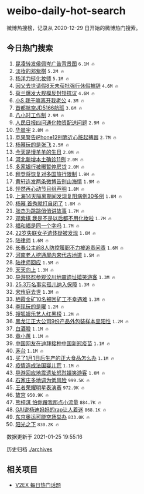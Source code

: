 # weibo-daily-hot-search

微博热搜榜，记录从 2020-12-29 日开始的微博热门搜索。

## 今日热门搜索

<!-- BEGIN -->

1. [昆凌转发侯佩岑广告背景图](https://s.weibo.com/weibo?q=%23%E6%98%86%E5%87%8C%E8%BD%AC%E5%8F%91%E4%BE%AF%E4%BD%A9%E5%B2%91%E5%B9%BF%E5%91%8A%E8%83%8C%E6%99%AF%E5%9B%BE%23&Refer=top) `6.1M 🔥`
1. [淡妆的邓紫棋](https://s.weibo.com/weibo?q=%23%E6%B7%A1%E5%A6%86%E7%9A%84%E9%82%93%E7%B4%AB%E6%A3%8B%23&Refer=top) `5.2M 🔥`
1. [杨洋力挺化妆师](https://s.weibo.com/weibo?q=%23%E6%9D%A8%E6%B4%8B%E5%8A%9B%E6%8C%BA%E5%8C%96%E5%A6%86%E5%B8%88%23&Refer=top) `5.1M 🔥`
1. [因父去世请假8天未获批强行休假被辞](https://s.weibo.com/weibo?q=%23%E5%9B%A0%E7%88%B6%E5%8E%BB%E4%B8%96%E8%AF%B7%E5%81%878%E5%A4%A9%E6%9C%AA%E8%8E%B7%E6%89%B9%E5%BC%BA%E8%A1%8C%E4%BC%91%E5%81%87%E8%A2%AB%E8%BE%9E%23&Refer=top) `4.6M 🔥`
1. [荷兰爆发大规模反封锁抗议](https://s.weibo.com/weibo?q=%23%E8%8D%B7%E5%85%B0%E7%88%86%E5%8F%91%E5%A4%A7%E8%A7%84%E6%A8%A1%E5%8F%8D%E5%B0%81%E9%94%81%E6%8A%97%E8%AE%AE%23&Refer=top) `4.6M 🔥`
1. [小S 我干嘛离开我老公](https://s.weibo.com/weibo?q=%E5%B0%8FS%20%E6%88%91%E5%B9%B2%E5%98%9B%E7%A6%BB%E5%BC%80%E6%88%91%E8%80%81%E5%85%AC&Refer=top) `4.3M 🔥`
1. [首都航空JD5166航班](https://s.weibo.com/weibo?q=%E9%A6%96%E9%83%BD%E8%88%AA%E7%A9%BAJD5166%E8%88%AA%E7%8F%AD&Refer=top) `3.6M 🔥`
1. [八小时工作制](https://s.weibo.com/weibo?q=%23%E5%85%AB%E5%B0%8F%E6%97%B6%E5%B7%A5%E4%BD%9C%E5%88%B6%23&Refer=top) `2.9M 🔥`
1. [人民日报四问通化物资配送问题](https://s.weibo.com/weibo?q=%23%E4%BA%BA%E6%B0%91%E6%97%A5%E6%8A%A5%E5%9B%9B%E9%97%AE%E9%80%9A%E5%8C%96%E7%89%A9%E8%B5%84%E9%85%8D%E9%80%81%E9%97%AE%E9%A2%98%23&Refer=top) `2.9M 🔥`
1. [华晨宇](https://s.weibo.com/weibo?q=%E5%8D%8E%E6%99%A8%E5%AE%87&Refer=top) `2.8M 🔥`
1. [苹果警告iPhone12别靠近心脏起搏器](https://s.weibo.com/weibo?q=%23%E8%8B%B9%E6%9E%9C%E8%AD%A6%E5%91%8AiPhone12%E5%88%AB%E9%9D%A0%E8%BF%91%E5%BF%83%E8%84%8F%E8%B5%B7%E6%90%8F%E5%99%A8%23&Refer=top) `2.7M 🔥`
1. [杨幂玩的是张飞](https://s.weibo.com/weibo?q=%E6%9D%A8%E5%B9%82%E7%8E%A9%E7%9A%84%E6%98%AF%E5%BC%A0%E9%A3%9E&Refer=top) `2.5M 🔥`
1. [今天是慢羊羊的生日](https://s.weibo.com/weibo?q=%23%E4%BB%8A%E5%A4%A9%E6%98%AF%E6%85%A2%E7%BE%8A%E7%BE%8A%E7%9A%84%E7%94%9F%E6%97%A5%23&Refer=top) `2.0M 🔥`
1. [河北新增本土确诊11例](https://s.weibo.com/weibo?q=%23%E6%B2%B3%E5%8C%97%E6%96%B0%E5%A2%9E%E6%9C%AC%E5%9C%9F%E7%A1%AE%E8%AF%8A11%E4%BE%8B%23&Refer=top) `2.0M 🔥`
1. [多家银行被曝暂停房贷](https://s.weibo.com/weibo?q=%23%E5%A4%9A%E5%AE%B6%E9%93%B6%E8%A1%8C%E8%A2%AB%E6%9B%9D%E6%9A%82%E5%81%9C%E6%88%BF%E8%B4%B7%23&Refer=top) `2.0M 🔥`
1. [拜登将恢复对多国旅行限制](https://s.weibo.com/weibo?q=%E6%8B%9C%E7%99%BB%E5%B0%86%E6%81%A2%E5%A4%8D%E5%AF%B9%E5%A4%9A%E5%9B%BD%E6%97%85%E8%A1%8C%E9%99%90%E5%88%B6&Refer=top) `1.9M 🔥`
1. [黄轩连发两条微博告别山海情](https://s.weibo.com/weibo?q=%23%E9%BB%84%E8%BD%A9%E8%BF%9E%E5%8F%91%E4%B8%A4%E6%9D%A1%E5%BE%AE%E5%8D%9A%E5%91%8A%E5%88%AB%E5%B1%B1%E6%B5%B7%E6%83%85%23&Refer=top) `1.9M 🔥`
1. [怦然再心动节目组声明](https://s.weibo.com/weibo?q=%23%E6%80%A6%E7%84%B6%E5%86%8D%E5%BF%83%E5%8A%A8%E8%8A%82%E7%9B%AE%E7%BB%84%E5%A3%B0%E6%98%8E%23&Refer=top) `1.8M 🔥`
1. [上海14天隔离期间发现复阳病例30多例](https://s.weibo.com/weibo?q=%23%E4%B8%8A%E6%B5%B714%E5%A4%A9%E9%9A%94%E7%A6%BB%E6%9C%9F%E9%97%B4%E5%8F%91%E7%8E%B0%E5%A4%8D%E9%98%B3%E7%97%85%E4%BE%8B30%E5%A4%9A%E4%BE%8B%23&Refer=top) `1.8M 🔥`
1. [杨幂 首秀就打自闭了](https://s.weibo.com/weibo?q=%E6%9D%A8%E5%B9%82%20%E9%A6%96%E7%A7%80%E5%B0%B1%E6%89%93%E8%87%AA%E9%97%AD%E4%BA%86&Refer=top) `1.8M 🔥`
1. [张杰为跳跳俏俏讲故事](https://s.weibo.com/weibo?q=%23%E5%BC%A0%E6%9D%B0%E4%B8%BA%E8%B7%B3%E8%B7%B3%E4%BF%8F%E4%BF%8F%E8%AE%B2%E6%95%85%E4%BA%8B%23&Refer=top) `1.7M 🔥`
1. [邓紫棋 我是不是以后都不用化妆啦](https://s.weibo.com/weibo?q=%E9%82%93%E7%B4%AB%E6%A3%8B%20%E6%88%91%E6%98%AF%E4%B8%8D%E6%98%AF%E4%BB%A5%E5%90%8E%E9%83%BD%E4%B8%8D%E7%94%A8%E5%8C%96%E5%A6%86%E5%95%A6&Refer=top) `1.7M 🔥`
1. [福和褔是同一个字吗](https://s.weibo.com/weibo?q=%23%E7%A6%8F%E5%92%8C%E8%A4%94%E6%98%AF%E5%90%8C%E4%B8%80%E4%B8%AA%E5%AD%97%E5%90%97%23&Refer=top) `1.7M 🔥`
1. [22岁失联女子遗体疑被发现](https://s.weibo.com/weibo?q=%2322%E5%B2%81%E5%A4%B1%E8%81%94%E5%A5%B3%E5%AD%90%E9%81%97%E4%BD%93%E7%96%91%E8%A2%AB%E5%8F%91%E7%8E%B0%23&Refer=top) `1.6M 🔥`
1. [陆律师](https://s.weibo.com/weibo?q=%E9%99%86%E5%BE%8B%E5%B8%88&Refer=top) `1.6M 🔥`
1. [长春公主岭8人防控履职不力被追责问责](https://s.weibo.com/weibo?q=%23%E9%95%BF%E6%98%A5%E5%85%AC%E4%B8%BB%E5%B2%AD8%E4%BA%BA%E9%98%B2%E6%8E%A7%E5%B1%A5%E8%81%8C%E4%B8%8D%E5%8A%9B%E8%A2%AB%E8%BF%BD%E8%B4%A3%E9%97%AE%E8%B4%A3%23&Refer=top) `1.6M 🔥`
1. [河南老人挖通屋内宋代古地道](https://s.weibo.com/weibo?q=%23%E6%B2%B3%E5%8D%97%E8%80%81%E4%BA%BA%E6%8C%96%E9%80%9A%E5%B1%8B%E5%86%85%E5%AE%8B%E4%BB%A3%E5%8F%A4%E5%9C%B0%E9%81%93%23&Refer=top) `1.5M 🔥`
1. [陆律师回应](https://s.weibo.com/weibo?q=%23%E9%99%86%E5%BE%8B%E5%B8%88%E5%9B%9E%E5%BA%94%23&Refer=top) `1.5M 🔥`
1. [天天向上](https://s.weibo.com/weibo?q=%E5%A4%A9%E5%A4%A9%E5%90%91%E4%B8%8A&Refer=top) `1.3M 🔥`
1. [导游怒怼参观汶川地震遗址嬉笑游客](https://s.weibo.com/weibo?q=%23%E5%AF%BC%E6%B8%B8%E6%80%92%E6%80%BC%E5%8F%82%E8%A7%82%E6%B1%B6%E5%B7%9D%E5%9C%B0%E9%9C%87%E9%81%97%E5%9D%80%E5%AC%89%E7%AC%91%E6%B8%B8%E5%AE%A2%23&Refer=top) `1.3M 🔥`
1. [25.3万名事实孤儿纳入保障](https://s.weibo.com/weibo?q=%2325.3%E4%B8%87%E5%90%8D%E4%BA%8B%E5%AE%9E%E5%AD%A4%E5%84%BF%E7%BA%B3%E5%85%A5%E4%BF%9D%E9%9A%9C%23&Refer=top) `1.3M 🔥`
1. [宋侑庭去世](https://s.weibo.com/weibo?q=%E5%AE%8B%E4%BE%91%E5%BA%AD%E5%8E%BB%E4%B8%96&Refer=top) `1.3M 🔥`
1. [栖霞金矿10名被困矿工不幸遇难](https://s.weibo.com/weibo?q=%23%E6%A0%96%E9%9C%9E%E9%87%91%E7%9F%BF10%E5%90%8D%E8%A2%AB%E5%9B%B0%E7%9F%BF%E5%B7%A5%E4%B8%8D%E5%B9%B8%E9%81%87%E9%9A%BE%23&Refer=top) `1.3M 🔥`
1. [李现玩的是曜](https://s.weibo.com/weibo?q=%E6%9D%8E%E7%8E%B0%E7%8E%A9%E7%9A%84%E6%98%AF%E6%9B%9C&Refer=top) `1.2M 🔥`
1. [搜狐娱乐艺人红黑榜](https://s.weibo.com/weibo?q=%E6%90%9C%E7%8B%90%E5%A8%B1%E4%B9%90%E8%89%BA%E4%BA%BA%E7%BA%A2%E9%BB%91%E6%A6%9C&Refer=top) `1.2M 🔥`
1. [黑龙江正大公司9份产品外包装样本呈阳性](https://s.weibo.com/weibo?q=%23%E9%BB%91%E9%BE%99%E6%B1%9F%E6%AD%A3%E5%A4%A7%E5%85%AC%E5%8F%B89%E4%BB%BD%E4%BA%A7%E5%93%81%E5%A4%96%E5%8C%85%E8%A3%85%E6%A0%B7%E6%9C%AC%E5%91%88%E9%98%B3%E6%80%A7%23&Refer=top) `1.2M 🔥`
1. [白酒股](https://s.weibo.com/weibo?q=%E7%99%BD%E9%85%92%E8%82%A1&Refer=top) `1.1M 🔥`
1. [章小蕙](https://s.weibo.com/weibo?q=%E7%AB%A0%E5%B0%8F%E8%95%99&Refer=top) `1.1M 🔥`
1. [中国网友在迪拜接种中国新冠疫苗](https://s.weibo.com/weibo?q=%E4%B8%AD%E5%9B%BD%E7%BD%91%E5%8F%8B%E5%9C%A8%E8%BF%AA%E6%8B%9C%E6%8E%A5%E7%A7%8D%E4%B8%AD%E5%9B%BD%E6%96%B0%E5%86%A0%E7%96%AB%E8%8B%97&Refer=top) `1.1M 🔥`
1. [茅台](https://s.weibo.com/weibo?q=%E8%8C%85%E5%8F%B0&Refer=top) `1.1M 🔥`
1. [买了1月1日后生产的正大食品怎么办](https://s.weibo.com/weibo?q=%23%E4%B9%B0%E4%BA%861%E6%9C%881%E6%97%A5%E5%90%8E%E7%94%9F%E4%BA%A7%E7%9A%84%E6%AD%A3%E5%A4%A7%E9%A3%9F%E5%93%81%E6%80%8E%E4%B9%88%E5%8A%9E%23&Refer=top) `1.1M 🔥`
1. [疫情造成法国婴儿荒](https://s.weibo.com/weibo?q=%E7%96%AB%E6%83%85%E9%80%A0%E6%88%90%E6%B3%95%E5%9B%BD%E5%A9%B4%E5%84%BF%E8%8D%92&Refer=top) `1.1M 🔥`
1. [导游回应地震遗址怒怼嬉笑游客](https://s.weibo.com/weibo?q=%E5%AF%BC%E6%B8%B8%E5%9B%9E%E5%BA%94%E5%9C%B0%E9%9C%87%E9%81%97%E5%9D%80%E6%80%92%E6%80%BC%E5%AC%89%E7%AC%91%E6%B8%B8%E5%AE%A2&Refer=top) `1.0M 🔥`
1. [石家庄多地调为低风险](https://s.weibo.com/weibo?q=%23%E7%9F%B3%E5%AE%B6%E5%BA%84%E5%A4%9A%E5%9C%B0%E8%B0%83%E4%B8%BA%E4%BD%8E%E9%A3%8E%E9%99%A9%23&Refer=top) `999.5K 🔥`
1. [王者荣耀明星表演赛](https://s.weibo.com/weibo?q=%23%E7%8E%8B%E8%80%85%E8%8D%A3%E8%80%80%E6%98%8E%E6%98%9F%E8%A1%A8%E6%BC%94%E8%B5%9B%23&Refer=top) `972.9K 🔥`
1. [故宫](https://s.weibo.com/weibo?q=%23%E6%95%85%E5%AE%AB%23&Refer=top) `950.9K 🔥`
1. [熊梓淇 怕你蹭我那点小流量](https://s.weibo.com/weibo?q=%E7%86%8A%E6%A2%93%E6%B7%87%20%E6%80%95%E4%BD%A0%E8%B9%AD%E6%88%91%E9%82%A3%E7%82%B9%E5%B0%8F%E6%B5%81%E9%87%8F&Refer=top) `884.7K 🔥`
1. [GAI说杨迪妈妈的rap让人着迷](https://s.weibo.com/weibo?q=%23GAI%E8%AF%B4%E6%9D%A8%E8%BF%AA%E5%A6%88%E5%A6%88%E7%9A%84rap%E8%AE%A9%E4%BA%BA%E7%9D%80%E8%BF%B7%23&Refer=top) `868.1K 🔥`
1. [东京奥运可能空场举办](https://s.weibo.com/weibo?q=%23%E4%B8%9C%E4%BA%AC%E5%A5%A5%E8%BF%90%E5%8F%AF%E8%83%BD%E7%A9%BA%E5%9C%BA%E4%B8%BE%E5%8A%9E%23&Refer=top) `833.0K 🔥`
1. [阳光之下](https://s.weibo.com/weibo?q=%E9%98%B3%E5%85%89%E4%B9%8B%E4%B8%8B&Refer=top) `830.2K 🔥`

数据更新于 2021-01-25 19:55:16

<!-- END -->

历史归档 [./archives](./archives)

## 相关项目

- [V2EX 每日热门话题](https://github.com/realLeonardo/v2ex-daily-hot-topic)
